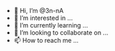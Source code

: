 - 👋 Hi, I’m @3n-nA
- 👀 I’m interested in ...
- 🌱 I’m currently learning ...
- 💞️ I’m looking to collaborate on ...
- 📫 How to reach me ...

<!---
3n-nA/3n-nA is a ✨ special ✨ repository because its `README.md` (this file) appears on your GitHub profile.
You can click the Preview link to take a look at your changes.
--->
